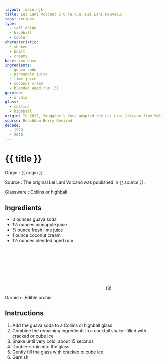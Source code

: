 ```yaml
---
layout: _main.njk
title: Lei Lani Volcano 2.0 (a.k.a. Lei Lani Nouveau)
tags: recipes
type:
  - tall drink
  - highball
  - cooler
characteristic:
  - shaken
  - built
  - creamy
base: rum base
ingredients:
  - guava soda
  - pineapple juice
  - lime juice
  - coconut cream
  - blended aged rum (3)
garnish:
  - orchid
glass:
  - collins
  - highball
origin: In 2013, Smuggler’s Cove adapted the Lei Lani Volcano from Walt Disney World. The original circa 1970s drink called for coconut rum and guava nectar.
source: Beachbum Berry Remixed
decade:
  - 1970
  - 2010
---
```


<!-- markdownlint-disable MD025 -->
# {{ title }}
<!-- markdownlint-disable MD025 -->

Origin
  : {{ origin }}

Source
  : The original Lei Lani Volcano was published in <cite>{{ source }}</cite>.

Glassware
  : Collins or highball

## Ingredients

- 3 ounces guava soda
- 1&frac12; ounces pineapple juice
- &frac34; ounce fresh lime juice
- 1 ounce coconut cream
- 1&frac12; ounces blended aged rum<icon-l space="1em"><span class="with-icon"><svg class="icon"><use href="/assets/images/icons/circle-3.svg#circle-3"></use></svg><span class="sr-only">(3)</span></span></icon-l>

Garnish
  : Edible orchid

## Instructions

1. Add the guava soda to a Collins or highball glass
2. Combine the remaining ingredients in a cocktail shaker filled with cracked or cube ice
3. Shake until very cold, about 15 seconds
4. Double-strain into the glass
5. Gently fill the glass with cracked or cube ice
6. Garnish
